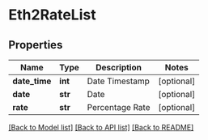 # Eth2RateList

## Properties
Name | Type | Description | Notes
------------ | ------------- | ------------- | -------------
**date_time** | **int** | Date Timestamp | [optional] 
**date** | **str** | Date | [optional] 
**rate** | **str** | Percentage Rate | [optional] 

[[Back to Model list]](../README.md#documentation-for-models) [[Back to API list]](../README.md#documentation-for-api-endpoints) [[Back to README]](../README.md)


